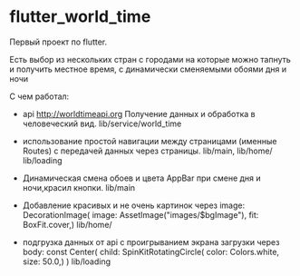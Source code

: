 # flutter_world_time

Первый проект по flutter.

Есть выбор из нескольких стран с городами на которые можно тапнуть и получить местное время, с динамически сменяемыми обоями дня и ночи

С чем работал:

- api http://worldtimeapi.org
Получение данных и обработка в человеческий вид.
lib/service/world_time

- использование простой навигации между страницами (именные Routes)
с передачей данных через страницы.
lib/main, lib/home/ lib/loading

- Динамическая смена обоев и цвета AppBar при смене дня и ночи,красил кнопки.
lib/main

- Добавление красивых и не очень картинок через
   image: DecorationImage(
            image: AssetImage("images/$bgImage"),
            fit: BoxFit.cover,)
lib/home/

- подгрузка данных от api с проигрыванием экрана загрузки через
    body: const Center(
            child: SpinKitRotatingCircle(
            color: Colors.white,
            size: 50.0,)
          )
lib/loading
